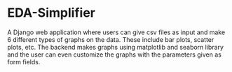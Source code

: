 # EDA-Simplifier

A Django web application where users can give csv files as input and make 6 different types of graphs on the data. These include bar plots, scatter plots, etc. The backend makes graphs using matplotlib and seaborn library and the user can even customize the graphs with the parameters given as form fields.